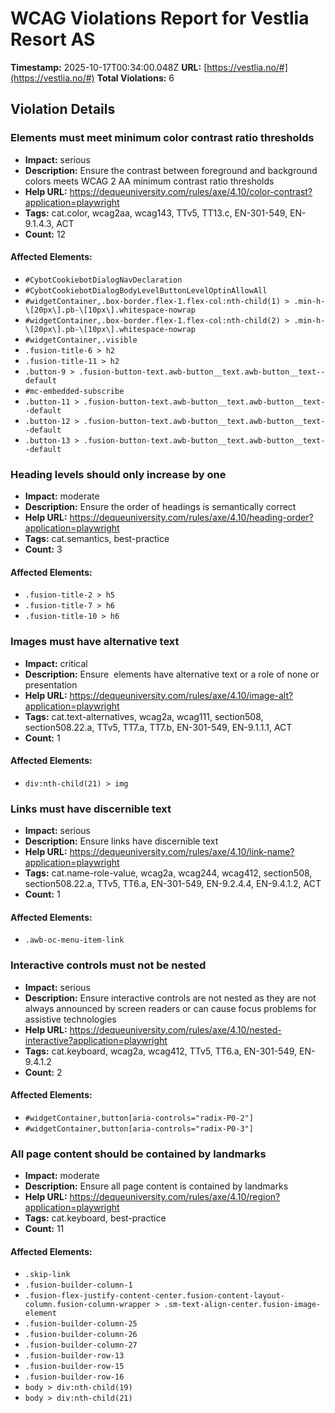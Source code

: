 # WCAG Violations Report for Vestlia Resort AS

**Timestamp:** 2025-10-17T00:34:00.048Z
**URL:** [https://vestlia.no/#](https://vestlia.no/#)
**Total Violations:** 6

## Violation Details

### Elements must meet minimum color contrast ratio thresholds

- **Impact:** serious
- **Description:** Ensure the contrast between foreground and background colors meets WCAG 2 AA minimum contrast ratio thresholds
- **Help URL:** https://dequeuniversity.com/rules/axe/4.10/color-contrast?application=playwright
- **Tags:** cat.color, wcag2aa, wcag143, TTv5, TT13.c, EN-301-549, EN-9.1.4.3, ACT
- **Count:** 12

#### Affected Elements:

- `#CybotCookiebotDialogNavDeclaration`
- `#CybotCookiebotDialogBodyLevelButtonLevelOptinAllowAll`
- `#widgetContainer,.box-border.flex-1.flex-col:nth-child(1) > .min-h-\[20px\].pb-\[10px\].whitespace-nowrap`
- `#widgetContainer,.box-border.flex-1.flex-col:nth-child(2) > .min-h-\[20px\].pb-\[10px\].whitespace-nowrap`
- `#widgetContainer,.visible`
- `.fusion-title-6 > h2`
- `.fusion-title-11 > h2`
- `.button-9 > .fusion-button-text.awb-button__text.awb-button__text--default`
- `#mc-embedded-subscribe`
- `.button-11 > .fusion-button-text.awb-button__text.awb-button__text--default`
- `.button-12 > .fusion-button-text.awb-button__text.awb-button__text--default`
- `.button-13 > .fusion-button-text.awb-button__text.awb-button__text--default`

### Heading levels should only increase by one

- **Impact:** moderate
- **Description:** Ensure the order of headings is semantically correct
- **Help URL:** https://dequeuniversity.com/rules/axe/4.10/heading-order?application=playwright
- **Tags:** cat.semantics, best-practice
- **Count:** 3

#### Affected Elements:

- `.fusion-title-2 > h5`
- `.fusion-title-7 > h6`
- `.fusion-title-10 > h6`

### Images must have alternative text

- **Impact:** critical
- **Description:** Ensure <img> elements have alternative text or a role of none or presentation
- **Help URL:** https://dequeuniversity.com/rules/axe/4.10/image-alt?application=playwright
- **Tags:** cat.text-alternatives, wcag2a, wcag111, section508, section508.22.a, TTv5, TT7.a, TT7.b, EN-301-549, EN-9.1.1.1, ACT
- **Count:** 1

#### Affected Elements:

- `div:nth-child(21) > img`

### Links must have discernible text

- **Impact:** serious
- **Description:** Ensure links have discernible text
- **Help URL:** https://dequeuniversity.com/rules/axe/4.10/link-name?application=playwright
- **Tags:** cat.name-role-value, wcag2a, wcag244, wcag412, section508, section508.22.a, TTv5, TT6.a, EN-301-549, EN-9.2.4.4, EN-9.4.1.2, ACT
- **Count:** 1

#### Affected Elements:

- `.awb-oc-menu-item-link`

### Interactive controls must not be nested

- **Impact:** serious
- **Description:** Ensure interactive controls are not nested as they are not always announced by screen readers or can cause focus problems for assistive technologies
- **Help URL:** https://dequeuniversity.com/rules/axe/4.10/nested-interactive?application=playwright
- **Tags:** cat.keyboard, wcag2a, wcag412, TTv5, TT6.a, EN-301-549, EN-9.4.1.2
- **Count:** 2

#### Affected Elements:

- `#widgetContainer,button[aria-controls="radix-P0-2"]`
- `#widgetContainer,button[aria-controls="radix-P0-3"]`

### All page content should be contained by landmarks

- **Impact:** moderate
- **Description:** Ensure all page content is contained by landmarks
- **Help URL:** https://dequeuniversity.com/rules/axe/4.10/region?application=playwright
- **Tags:** cat.keyboard, best-practice
- **Count:** 11

#### Affected Elements:

- `.skip-link`
- `.fusion-builder-column-1`
- `.fusion-flex-justify-content-center.fusion-content-layout-column.fusion-column-wrapper > .sm-text-align-center.fusion-image-element`
- `.fusion-builder-column-25`
- `.fusion-builder-column-26`
- `.fusion-builder-column-27`
- `.fusion-builder-row-13`
- `.fusion-builder-row-15`
- `.fusion-builder-row-16`
- `body > div:nth-child(19)`
- `body > div:nth-child(21)`
